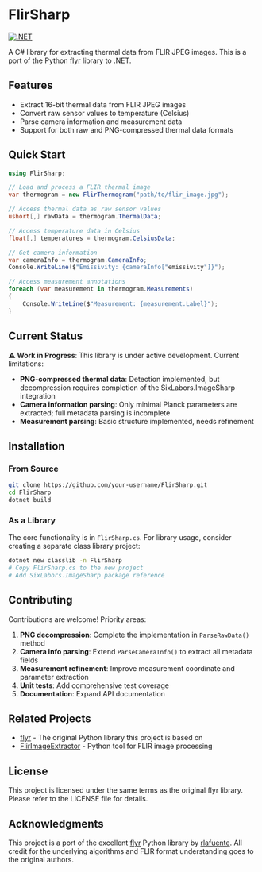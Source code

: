 # FlirSharp

[![.NET](https://img.shields.io/badge/.NET-9.0-blue.svg)](https://dotnet.microsoft.com/download/dotnet/9.0)

A C# library for extracting thermal data from FLIR JPEG images. This is a port of the Python [flyr](https://github.com/rlafuente/flyr) library to .NET.

## Features

- Extract 16-bit thermal data from FLIR JPEG images
- Convert raw sensor values to temperature (Celsius)
- Parse camera information and measurement data
- Support for both raw and PNG-compressed thermal data formats

## Quick Start

```csharp
using FlirSharp;

// Load and process a FLIR thermal image
var thermogram = new FlirThermogram("path/to/flir_image.jpg");

// Access thermal data as raw sensor values
ushort[,] rawData = thermogram.ThermalData;

// Access temperature data in Celsius
float[,] temperatures = thermogram.CelsiusData;

// Get camera information
var cameraInfo = thermogram.CameraInfo;
Console.WriteLine($"Emissivity: {cameraInfo["emissivity"]}");

// Access measurement annotations
foreach (var measurement in thermogram.Measurements)
{
    Console.WriteLine($"Measurement: {measurement.Label}");
}
```

## Current Status

**⚠️ Work in Progress**: This library is under active development. Current limitations:

- **PNG-compressed thermal data**: Detection implemented, but decompression requires completion of the SixLabors.ImageSharp integration
- **Camera information parsing**: Only minimal Planck parameters are extracted; full metadata parsing is incomplete
- **Measurement parsing**: Basic structure implemented, needs refinement

## Installation

### From Source
```bash
git clone https://github.com/your-username/FlirSharp.git
cd FlirSharp
dotnet build
```

### As a Library
The core functionality is in `FlirSharp.cs`. For library usage, consider creating a separate class library project:

```bash
dotnet new classlib -n FlirSharp
# Copy FlirSharp.cs to the new project
# Add SixLabors.ImageSharp package reference
```

## Contributing

Contributions are welcome! Priority areas:

1. **PNG decompression**: Complete the implementation in `ParseRawData()` method
2. **Camera info parsing**: Extend `ParseCameraInfo()` to extract all metadata fields
3. **Measurement refinement**: Improve measurement coordinate and parameter extraction
4. **Unit tests**: Add comprehensive test coverage
5. **Documentation**: Expand API documentation

## Related Projects

- [flyr](https://github.com/rlafuente/flyr) - The original Python library this project is based on
- [FlirImageExtractor](https://github.com/nationaldronesau/FlirImageExtractor) - Python tool for FLIR image processing

## License

This project is licensed under the same terms as the original flyr library. Please refer to the LICENSE file for details.

## Acknowledgments

This project is a port of the excellent [flyr](https://github.com/rlafuente/flyr) Python library by [rlafuente](https://github.com/rlafuente). All credit for the underlying algorithms and FLIR format understanding goes to the original authors.
